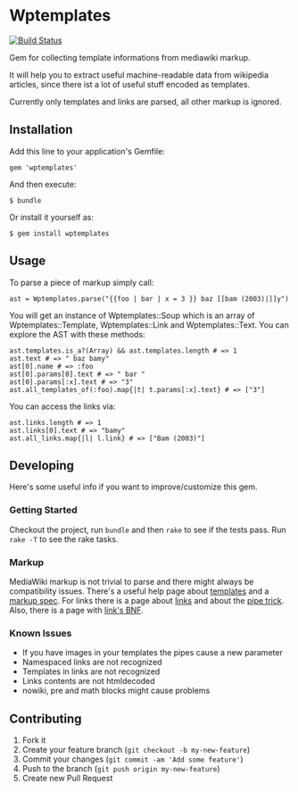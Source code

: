# Wptemplates

[![Build Status](https://travis-ci.org/bxt/wptemplates.png?branch=master)](https://travis-ci.org/bxt/wptemplates)

Gem for collecting template informations from mediawiki markup. 

It will help you to extract useful machine-readable data from
wikipedia articles, since there ist a lot of useful stuff
encoded as templates.

Currently only templates and links are parsed, all other markup is ignored.

## Installation

Add this line to your application's Gemfile:

    gem 'wptemplates'

And then execute:

    $ bundle

Or install it yourself as:

    $ gem install wptemplates

## Usage

To parse a piece of markup simply call:

<!-- EXAMPLES:INIT -->
    ast = Wptemplates.parse("{{foo | bar | x = 3 }} baz [[bam (2003)|]]y")

<!-- /EXAMPLES -->

You will get an instance of Wptemplates::Soup which is an array of
Wptemplates::Template, Wptemplates::Link and Wptemplates::Text. 
You can explore the AST with these methods:

<!-- EXAMPLES:intro -->
    ast.templates.is_a?(Array) && ast.templates.length # => 1
    ast.text # => " baz bamy"
    ast[0].name # => :foo
    ast[0].params[0].text # => " bar "
    ast[0].params[:x].text # => "3"
    ast.all_templates_of(:foo).map{|t| t.params[:x].text} # => ["3"]
<!-- /EXAMPLES -->

You can access the links via: 

<!-- EXAMPLES:links -->
    ast.links.length # => 1
    ast.links[0].text # => "bamy"
    ast.all_links.map{|l| l.link} # => ["Bam (2003)"]
<!-- /EXAMPLES -->

## Developing

Here's some useful info if you want to improve/customize this gem. 

### Getting Started

Checkout the project, run `bundle` and then `rake` to see if the tests
pass. Run `rake -T` to see the rake tasks. 

### Markup

MediaWiki markup is not trivial to parse and there might always
be compatibility issues. There's a useful help page about 
[templates][tmplh] and a [markup spec][mspec]. For links there
is a page about [links][linkh] and about the [pipe trick][ptrkh]. 
Also, there is a page with [link's BNF][lnbnf]. 

### Known Issues

* If you have images in your templates the pipes cause a new parameter
* Namespaced links are not recognized
* Templates in links are not recognized
* Links contents are not htmldecoded
* nowiki, pre and math blocks might cause problems

## Contributing

1. Fork it
2. Create your feature branch (`git checkout -b my-new-feature`)
3. Commit your changes (`git commit -am 'Add some feature'`)
4. Push to the branch (`git push origin my-new-feature`)
5. Create new Pull Request

[tmplh]: http://en.wikipedia.org/wiki/Help:Template#Usage_syntax "English Wikipedia Template help page, syntax section"
[mspec]: http://www.mediawiki.org/wiki/Markup_spec "MediaWiki Markup spec"
[linkh]: http://en.wikipedia.org/wiki/Help:Link "English Wikipedia Link help page"
[ptrkh]: http://en.wikipedia.org/wiki/Help:Pipe_trick "English Wikipedia Pipe trick help page"
[lnbnf]: http://www.mediawiki.org/wiki/Markup_spec/BNF/Links "MediaWiki Link BNF"
